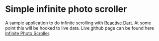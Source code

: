 Simple infinite photo scroller
==============================

A sample application to do infinite scrolling with [Reactive Dart](https://github.com/prujohn/Reactive-Dart). At some point this will be hooked to live data. Live github page can be found here [Infinite Photo Scroller](http://financecoding.github.com/dart-infinite-scroll/PhotoScroller/PhotoScroller.html).

